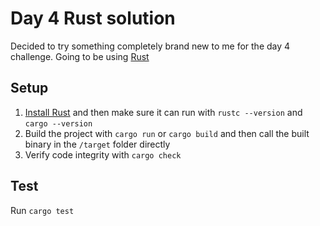 # Day 4 Rust solution

Decided to try something completely brand new to me for the day 4 challenge. Going to be using [Rust](https://www.rust-lang.org/)

## Setup
1. [Install Rust](https://www.rust-lang.org/tools/install) and then make sure it can run with `rustc --version` and `cargo --version`
2. Build the project with `cargo run` or `cargo build` and then call the built binary in the `/target` folder directly
3. Verify code integrity with `cargo check`

## Test
Run `cargo test`

